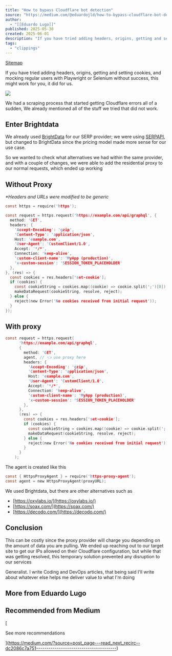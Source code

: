 ```yaml
---
title: "How to bypass Cloudflare bot detection"
source: "https://medium.com/@eduardojld/how-to-bypass-cloudflare-bot-detection-dc2086c7a751"
author:
  - "[[Eduardo Lugo]]"
published: 2025-05-30
created: 2025-06-01
description: "If you have tried adding headers, origins, getting and setting cookies, and mocking regular users with Playwright or Selenium without success, this might work for you, it did for us. We had a…"
tags:
  - "clippings"
---
```

[Sitemap](https://medium.com/sitemap/sitemap.xml)

If you have tried adding headers, origins, getting and setting cookies, and mocking regular users with Playwright or Selenium without success, this might work for you, it did for us.

![](https://miro.medium.com/v2/resize:fit:640/format:webp/1*of428ba64RGmH97DCnQJDA.jpeg)

We had a scraping process that started getting Cloudflare errors all of a sudden, We already mentioned all of the stuff we tried that did not work.

## Enter Brightdata

We already used [BrightData](https://brightdata.com/proxy-types/residential-proxies) for our SERP provider; we were using [SERPAPI](https://serpapi.com/), but changed to BrightData since the pricing model made more sense for our use case.

So we wanted to check what alternatives we had within the same provider, and with a couple of changes, we were able to add the residential proxy to our normal requests, which ended up working

## Without Proxy

*\*Headers and URLs were modified to be generic*

```c
const https = require('https');

const request = https.request('https://example.com/api/graphql', {
  method: 'GET',
  headers: {
    'Accept-Encoding': 'gzip',
    'Content-Type': 'application/json',
    Host: 'example.com',
    'User-Agent': 'CustomClient/1.0',
    Accept: '*/*',
    Connection: 'keep-alive',
    'custom-client-name': 'MyApp (production)',
    'x-custom-session': 'SESSION_TOKEN_PLACEHOLDER'
  },
}, (res) => {
  const cookies = res.headers['set-cookie'];
  if (cookies) {
    const cookieString = cookies.map((cookie) => cookie.split(';')[0]).join('; ');
    makeDataRequest(cookieString, resolve, reject);
  } else {
    reject(new Error('No cookies received from initial request'));
  }
});
```

## With proxy

```c
const request = https.request(
      'https://example.com/api/graphql',
      {
        method: 'GET',
        agent, // 👈 use proxy here
        headers: {
          'Accept-Encoding': 'gzip',
          'Content-Type': 'application/json',
          Host: 'example.com',
          'User-Agent': 'CustomClient/1.0',
          Accept: '*/*',
          Connection: 'keep-alive',
          'custom-client-name': 'MyApp (production)',
          'x-custom-session': 'SESSION_TOKEN_PLACEHOLDER'
        },
      },
      (res) => {
        const cookies = res.headers['set-cookie'];
        if (cookies) {
          const cookieString = cookies.map((cookie) => cookie.split(';')[0]).join('; ');
          makeDataRequest(cookieString, resolve, reject);
        } else {
          reject(new Error('No cookies received from initial request'));
        }
      }
    );
```

The agent is created like this

```c
const { HttpsProxyAgent } = require('https-proxy-agent');
const agent = new HttpsProxyAgent(proxyURL);
```

We used Brightdata, but there are other alternatives such as

- [https://oxylabs.io/](https://oxylabs.io/)
- [https://soax.com/](https://soax.com/)
- [https://decodo.com/](https://decodo.com/)

## Conclusion

This can be costly since the proxy provider will charge you depending on the amount of data you are pulling. We ended up reaching out to our target site to get our IPs allowed on their Cloudflare configuration, but while that was getting resolved, this temporary solution prevented any disruption to our services

Generalist. I write Coding and DevOps articles, that being said I'll write about whatever else helps me deliver value to what I'm doing

## More from Eduardo Lugo

## Recommended from Medium

[

See more recommendations

](https://medium.com/?source=post_page---read_next_recirc--dc2086c7a751---------------------------------------)